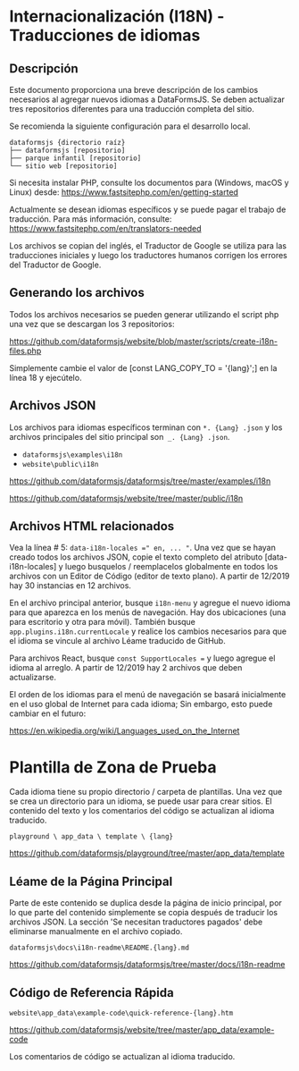 # Internacionalización (I18N) - Traducciones de idiomas

## Descripción

Este documento proporciona una breve descripción de los cambios necesarios al agregar nuevos idiomas a DataFormsJS. 
Se deben actualizar tres repositorios diferentes para una traducción completa del sitio.

Se recomienda la siguiente configuración para el desarrollo local.

~~~
dataformsjs {directorio raíz}
├── dataformsjs [repositorio]
├── parque infantil [repositorio]
└── sitio web [repositorio]
~~~

Si necesita instalar PHP, consulte los documentos para (Windows, macOS y Linux) desde: https://www.fastsitephp.com/en/getting-started

Actualmente se desean idiomas específicos y se puede pagar el trabajo de traducción. Para más información, consulte: https://www.fastsitephp.com/en/translators-needed

Los archivos se copian del inglés, el Traductor de Google se utiliza para las traducciones iniciales y luego los traductores humanos corrigen los errores del Traductor de Google.

## Generando los archivos

Todos los archivos necesarios se pueden generar utilizando el script php una vez que se descargan los 3 repositorios:

https://github.com/dataformsjs/website/blob/master/scripts/create-i18n-files.php


Simplemente cambie el valor de [const LANG_COPY_TO = '{lang}';] en la línea 18 y ejecútelo.

## Archivos JSON

Los archivos para idiomas específicos terminan con `*. {Lang} .json` y los archivos principales del sitio principal 
son` _. {Lang} .json`.


* `dataformsjs\examples\i18n`
* `website\public\i18n`

https://github.com/dataformsjs/dataformsjs/tree/master/examples/i18n

https://github.com/dataformsjs/website/tree/master/public/i18n


## Archivos HTML relacionados


Vea la línea # 5: `data-i18n-locales =" en, ... "`. Una vez que se hayan creado todos los archivos JSON, copie el texto 
completo del atributo [data-i18n-locales] y luego busquelos / reemplacelos globalmente en todos los archivos con un Editor 
de Código (editor de texto plano). A partir de 12/2019 hay 30 instancias en 12 archivos.

En el archivo principal anterior, busque `i18n-menu` y agregue el nuevo idioma para que aparezca en los menús de navegación.
Hay dos ubicaciones (una para escritorio y otra para móvil). También busque `app.plugins.i18n.currentLocale` y realice los 
cambios necesarios para que el idioma se vincule al archivo Léame traducido de GitHub.

Para archivos React, busque `const SupportLocales =` y luego agregue el idioma al arreglo. A partir de 12/2019 hay 2 archivos 
que deben actualizarse.

El orden de los idiomas para el menú de navegación se basará inicialmente en el uso global de Internet para cada idioma; 
Sin embargo, esto puede cambiar en el futuro:


https://en.wikipedia.org/wiki/Languages_used_on_the_Internet

# Plantilla de Zona de Prueba

Cada idioma tiene su propio directorio / carpeta de plantillas. Una vez que se crea un directorio para un idioma, 
se puede usar para crear sitios. El contenido del texto y los comentarios del código se actualizan al idioma traducido.

`playground \ app_data \ template \ {lang}`


https://github.com/dataformsjs/playground/tree/master/app_data/template


## Léame de la Página Principal

Parte de este contenido se duplica desde la página de inicio principal, por lo que parte del contenido simplemente se 
copia después de traducir los archivos JSON. La sección 'Se necesitan traductores pagados' debe eliminarse manualmente 
en el archivo copiado.

`dataformsjs\docs\i18n-readme\README.{lang}.md`

https://github.com/dataformsjs/dataformsjs/tree/master/docs/i18n-readme

## Código de Referencia Rápida


`website\app_data\example-code\quick-reference-{lang}.htm`

https://github.com/dataformsjs/website/tree/master/app_data/example-code

Los comentarios de código se actualizan al idioma traducido.
